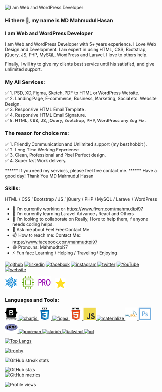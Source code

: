 
![I am Web and WordPress Developer](https://media.licdn.com/dms/image/C5616AQFCPj3rtcc--Q/profile-displaybackgroundimage-shrink_350_1400/0/1661161464037?e=1678320000&v=beta&t=aB36E62T17d_Cl8CjFGHhKCWRfKt0OIu0AvTlaG-2fc)



### Hi there 👋, my name is MD Mahmudul Hasan
### I am Web and WordPress Developer


I am Web and WordPress Developer with 5+ years experience. I Love Web Design and Development. I am expert in using HTML, CSS, Bootstrap, jQuery, JS, PHP, MySQL, WordPress and Laravel. I love to others help. 

Finally, I will try to give my clients best service until his satisfied, and give unlimited support. 

### My All Services:

✅ 1. PSD, XD, Figma, Sketch, PDF to HTML or WordPress Website. </br>
✅ 2. Landing Page, E-commerce, Business, Marketing, Social etc. Website Design. </br>
✅ 3. Responsive HTML Email Template . </br>
✅ 4. Responsive HTML Email Signature. </br>
✅ 5. HTML, CSS, JS, jQuery, Bootstrap, PHP, WordPress any Bug Fix. </br>


### The reason for choice me:
✅ 1. Friendly Communication and Unlimited support (my best hobbit ). </br>
✅ 2. Long Time Working Experience. </br>
✅ 3. Clean, Professional and Pixel Perfect design. </br>
✅ 4. Super fast Work delivery. </br>


****** If you need my services, please feel free contact me. ******
Have a good day!
Thank You
MD Mahmudul Hasan

### Skills: 
HTML / CSS / Bootstrap / JS / jQuery / PHP / MySQL / Laravel / WordPress 

- 🔭 I’m currently working on https://www.fiverr.com/mahmudtpi97  
- 🌱 I’m currently learning Laravel Advance / React and Others  
- 👯 I’m looking to collaborate on Really, I love to help them, if anyone needs coding helps. 
- 💬 Ask me about Feel Free Contact Me  
- 📫 How to reach me: Contact Me:: https://www.facebook.com/mahmudtpi97  
- 😄 Pronouns: Mahmudtpi97 
- ⚡ Fun fact: Learning / Helping / Traveling / Enjoying  


[<img src='https://cdn.jsdelivr.net/npm/simple-icons@3.0.1/icons/github.svg' alt='github' height='40'>](https://github.com/Mahmudtpi97)  [<img src='https://cdn.jsdelivr.net/npm/simple-icons@3.0.1/icons/linkedin.svg' alt='linkedin' height='40'>](https://www.linkedin.com/in/Mahmudtpi97/)  [<img src='https://cdn.jsdelivr.net/npm/simple-icons@3.0.1/icons/facebook.svg' alt='facebook' height='40'>](https://www.facebook.com/Mahmudtpi97)  [<img src='https://cdn.jsdelivr.net/npm/simple-icons@3.0.1/icons/instagram.svg' alt='instagram' height='40'>](https://www.instagram.com/Mahmudtpi97/)  [<img src='https://cdn.jsdelivr.net/npm/simple-icons@3.0.1/icons/twitter.svg' alt='twitter' height='40'>](https://twitter.com/Mahmudtpi9)  [<img src='https://cdn.jsdelivr.net/npm/simple-icons@3.0.1/icons/youtube.svg' alt='YouTube' height='40'>](https://www.youtube.com/channel/UCHRJxSgSx0QbarL5RBmzM9A)  [<img src='https://cdn.jsdelivr.net/npm/simple-icons@3.0.1/icons/icloud.svg' alt='website' height='40'>](https://mahmudtpi97.github.io/Portfolio)  

<a href='https://archiveprogram.github.com/'><img src='https://raw.githubusercontent.com/acervenky/animated-github-badges/master/assets/acbadge.gif' width='40' height='40'></a> <a href='https://docs.github.com/en/developers'><img src='https://raw.githubusercontent.com/acervenky/animated-github-badges/master/assets/devbadge.gif' width='40' height='40'></a> <a href='https://github.com/pricing'><img src='https://raw.githubusercontent.com/acervenky/animated-github-badges/master/assets/pro.gif' width='40' height='40'></a> <a href='https://stars.github.com/'><img src='https://raw.githubusercontent.com/acervenky/animated-github-badges/master/assets/starbadge.gif' width='35' height='35'></a> 

<h3 align="left">Languages and Tools:</h3>
<p align="left"> <a href="https://getbootstrap.com" target="_blank" rel="noreferrer"> <img src="https://raw.githubusercontent.com/devicons/devicon/master/icons/bootstrap/bootstrap-plain-wordmark.svg" alt="bootstrap" width="40" height="40"/> </a> <a href="https://www.chartjs.org" target="_blank" rel="noreferrer"> <img src="https://www.chartjs.org/media/logo-title.svg" alt="chartjs" width="40" height="40"/> </a> <a href="https://www.w3schools.com/css/" target="_blank" rel="noreferrer"> <img src="https://raw.githubusercontent.com/devicons/devicon/master/icons/css3/css3-original-wordmark.svg" alt="css3" width="40" height="40"/> </a> <a href="https://www.figma.com/" target="_blank" rel="noreferrer"> <img src="https://www.vectorlogo.zone/logos/figma/figma-icon.svg" alt="figma" width="40" height="40"/> </a> <a href="https://www.w3.org/html/" target="_blank" rel="noreferrer"> <img src="https://raw.githubusercontent.com/devicons/devicon/master/icons/html5/html5-original-wordmark.svg" alt="html5" width="40" height="40"/> </a> <a href="https://developer.mozilla.org/en-US/docs/Web/JavaScript" target="_blank" rel="noreferrer"> <img src="https://raw.githubusercontent.com/devicons/devicon/master/icons/javascript/javascript-original.svg" alt="javascript" width="40" height="40"/> </a> <a href="https://materializecss.com/" target="_blank" rel="noreferrer"> <img src="https://raw.githubusercontent.com/prplx/svg-logos/5585531d45d294869c4eaab4d7cf2e9c167710a9/svg/materialize.svg" alt="materialize" width="40" height="40"/> </a> <a href="https://www.mysql.com/" target="_blank" rel="noreferrer"> <img src="https://raw.githubusercontent.com/devicons/devicon/master/icons/mysql/mysql-original-wordmark.svg" alt="mysql" width="40" height="40"/> </a> <a href="https://www.photoshop.com/en" target="_blank" rel="noreferrer"> <img src="https://raw.githubusercontent.com/devicons/devicon/master/icons/photoshop/photoshop-line.svg" alt="photoshop" width="40" height="40"/> </a> <a href="https://www.php.net" target="_blank" rel="noreferrer"> <img src="https://raw.githubusercontent.com/devicons/devicon/master/icons/php/php-original.svg" alt="php" width="40" height="40"/> </a> <a href="https://postman.com" target="_blank" rel="noreferrer"> <img src="https://www.vectorlogo.zone/logos/getpostman/getpostman-icon.svg" alt="postman" width="40" height="40"/> </a> <a href="https://www.sketch.com/" target="_blank" rel="noreferrer"> <img src="https://www.vectorlogo.zone/logos/sketchapp/sketchapp-icon.svg" alt="sketch" width="40" height="40"/> </a> <a href="https://tailwindcss.com/" target="_blank" rel="noreferrer"> <img src="https://www.vectorlogo.zone/logos/tailwindcss/tailwindcss-icon.svg" alt="tailwind" width="40" height="40"/> </a> <a href="https://www.adobe.com/products/xd.html" target="_blank" rel="noreferrer"> <img src="https://cdn.worldvectorlogo.com/logos/adobe-xd.svg" alt="xd" width="40" height="40"/> </a> </p>

[![Top Langs](https://github-readme-stats.vercel.app/api/top-langs/?username=Mahmudtpi97)](https://github.com/anuraghazra/github-readme-stats)


[![trophy](https://github-profile-trophy.vercel.app/?username=Mahmudtpi97)](https://github.com/ryo-ma/github-profile-trophy)

![GitHub streak stats](https://streak-stats.demolab.com/?user=Mahmudtpi97)  

![GitHub stats](https://github-readme-stats.vercel.app/api?username=Mahmudtpi97&show_icons=true&count_private=true)  
![GitHub metrics](https://metrics.lecoq.io/Mahmudtpi97)  

![Profile views](https://gpvc.arturio.dev/Mahmudtpi97)  
